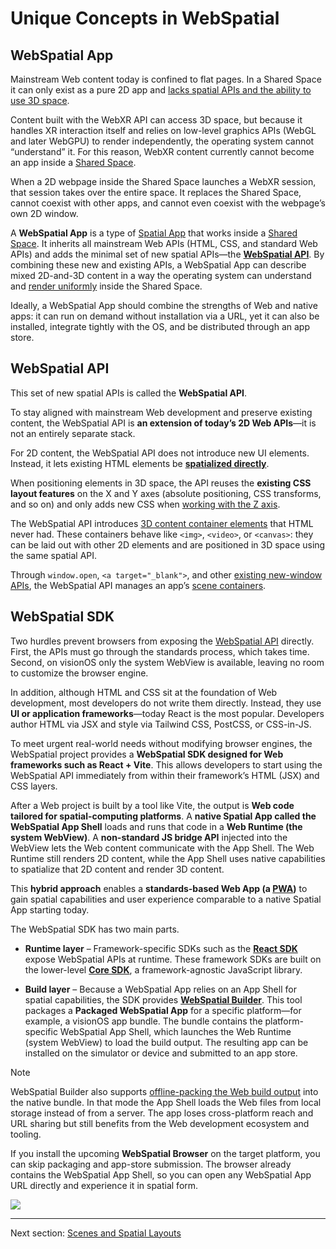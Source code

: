 # Unique Concepts in WebSpatial

## WebSpatial App

Mainstream Web content today is confined to flat pages. In a Shared Space it can only exist as a pure 2D app and [lacks spatial APIs and the ability to use 3D space](#).

Content built with the WebXR API can access 3D space, but because it handles XR interaction itself and relies on low-level graphics APIs (WebGL and later WebGPU) to render independently, the operating system cannot “understand” it. For this reason, WebXR content currently cannot become an app inside a [Shared Space](#).

When a 2D webpage inside the Shared Space launches a WebXR session, that session takes over the entire space. It replaces the Shared Space, cannot coexist with other apps, and cannot even coexist with the webpage’s own 2D window.

A **WebSpatial App** is a type of [Spatial App](#) that works inside a [Shared Space](#). It inherits all mainstream Web APIs (HTML, CSS, and standard Web APIs) and adds the minimal set of new spatial APIs—the **[WebSpatial API](#)**. By combining these new and existing APIs, a WebSpatial App can describe mixed 2D-and-3D content in a way the operating system can understand and [render uniformly](#) inside the Shared Space.

Ideally, a WebSpatial App should combine the strengths of Web and native apps: it can run on demand without installation via a URL, yet it can also be installed, integrate tightly with the OS, and be distributed through an app store.

## WebSpatial API

This set of new spatial APIs is called the **WebSpatial API**.

To stay aligned with mainstream Web development and preserve existing content, the WebSpatial API is **an extension of today’s 2D Web APIs**—it is not an entirely separate stack.

For 2D content, the WebSpatial API does not introduce new UI elements. Instead, it lets existing HTML elements be **[spatialized directly](#)**.

When positioning elements in 3D space, the API reuses the **existing CSS layout features** on the X and Y axes (absolute positioning, CSS transforms, and so on) and only adds new CSS when [working with the Z axis](#).

The WebSpatial API introduces [3D content container elements](#) that HTML never had. These containers behave like `<img>`, `<video>`, or `<canvas>`: they can be laid out with other 2D elements and are positioned in 3D space using the same spatial API.

Through `window.open`, `<a target="_blank">`, and other [existing new-window APIs](#), the WebSpatial API manages an app’s [scene containers](#).

## WebSpatial SDK

Two hurdles prevent browsers from exposing the [WebSpatial API](#) directly. First, the APIs must go through the standards process, which takes time. Second, on visionOS only the system WebView is available, leaving no room to customize the browser engine.

In addition, although HTML and CSS sit at the foundation of Web development, most developers do not write them directly. Instead, they use **UI or application frameworks**—today React is the most popular. Developers author HTML via JSX and style via Tailwind CSS, PostCSS, or CSS-in-JS.

To meet urgent real-world needs without modifying browser engines, the WebSpatial project provides a **WebSpatial SDK designed for Web frameworks such as React + Vite**. This allows developers to start using the WebSpatial API immediately from within their framework’s HTML (JSX) and CSS layers.

After a Web project is built by a tool like Vite, the output is **Web code tailored for spatial-computing platforms**. A **native Spatial App called the WebSpatial App Shell** loads and runs that code in a **Web Runtime (the system WebView)**. A **non-standard JS bridge API** injected into the WebView lets the Web content communicate with the App Shell. The Web Runtime still renders 2D content, while the App Shell uses native capabilities to spatialize that 2D content and render 3D content.

This **hybrid approach** enables a **standards-based Web App (a [PWA](#))** to gain spatial capabilities and user experience comparable to a native Spatial App starting today.

The WebSpatial SDK has two main parts.

* **Runtime layer** – Framework-specific SDKs such as the **[React SDK](#)** expose WebSpatial APIs at runtime. These framework SDKs are built on the lower-level **[Core SDK](#)**, a framework-agnostic JavaScript library.

* **Build layer** – Because a WebSpatial App relies on an App Shell for spatial capabilities, the SDK provides **[WebSpatial Builder](#)**. This tool packages a **Packaged WebSpatial App** for a specific platform—for example, a visionOS app bundle. The bundle contains the platform-specific WebSpatial App Shell, which launches the Web Runtime (system WebView) to load the build output. The resulting app can be installed on the simulator or device and submitted to an app store.

> [!NOTE]
> WebSpatial Builder also supports [offline-packing the Web build output](#) into the native bundle. In that mode the App Shell loads the Web files from local storage instead of from a server. The app loses cross-platform reach and URL sharing but still benefits from the Web development ecosystem and tooling.

If you install the upcoming **WebSpatial Browser** on the target platform, you can skip packaging and app-store submission. The browser already contains the WebSpatial App Shell, so you can open any WebSpatial App URL directly and experience it in spatial form.

![](../../assets/concepts/2-1.png)

---

Next section: [Scenes and Spatial Layouts](scenes-and-spatial-layouts.md)
